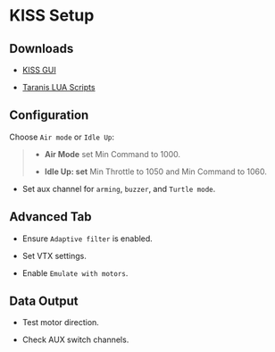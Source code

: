 # KISS Setup 

## Downloads

- [KISS GUI](https://github.com/flyduino/kiss-gui/releases)

- [Taranis LUA Scripts](https://github.com/flyduino/kissfc-tx-lua-scripts/releases)

## Configuration

Choose `Air mode` or `Idle Up`:

> - **Air Mode** set Min Command to 1000.
>
> - **Idle Up: set** Min Throttle to 1050 and Min Command to 1060.

- Set aux channel for `arming`, `buzzer`, and `Turtle mode`.

## Advanced Tab

- Ensure `Adaptive filter` is enabled.

- Set VTX settings.

- Enable `Emulate with motors`.

## Data Output

- Test motor direction.

- Check AUX switch channels.


